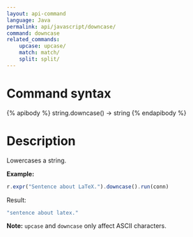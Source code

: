 ```yaml
---
layout: api-command
language: Java
permalink: api/javascript/downcase/
command: downcase
related_commands:
    upcase: upcase/
    match: match/
    split: split/
---
```


# Command syntax #

{% apibody %}
string.downcase() &rarr; string
{% endapibody %}

# Description #

Lowercases a string.

__Example:__

```js
r.expr("Sentence about LaTeX.").downcase().run(conn)
```

Result:

```js
"sentence about latex."
```

__Note:__ `upcase` and `downcase` only affect ASCII characters.
